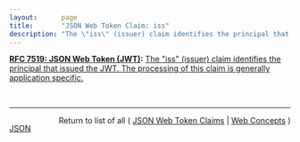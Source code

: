 ```yaml
---
layout:      page
title:       "JSON Web Token Claim: iss"
description: "The \"iss\" (issuer) claim identifies the principal that issued the JWT. The processing of this claim is generally application specific."
---
```


**[RFC 7519: JSON Web Token (JWT)](/specs/IETF/RFC/7519 "JSON Web Token (JWT) is a compact, URL-safe means of representing claims to be transferred between two parties. The claims in a JWT are encoded as a JSON object that is used as the payload of a JSON Web Signature (JWS) structure or as the plaintext of a JSON Web Encryption (JWE) structure, enabling the claims to be digitally signed or integrity protected with a Message Authentication Code (MAC) and/or encrypted."):** [The "iss" (issuer) claim identifies the principal that issued the JWT. The processing of this claim is generally application specific.](http://tools.ietf.org/html/rfc7519#section-4.1.1 "Read documentation for JSON Web Token Claim &#34;iss&#34;")

<br/>
<hr/>

<p style="float : left"><a href="iss.json" title="JSON representing this particular Web Concept value">JSON</a></p>
<p style="text-align: right">Return to list of all ( <a href="../jwt-claims">JSON Web Token Claims</a> | <a href="../">Web Concepts</a> )</p>
